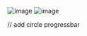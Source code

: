 ![image](https://github.com/user-attachments/assets/bc6b9c4c-82a8-4cbe-92a0-d33db64f41b7)
![image](https://github.com/user-attachments/assets/dec9c6a2-2bd8-4bd6-8dda-fec8401876fa)

//
add circle progressbar
